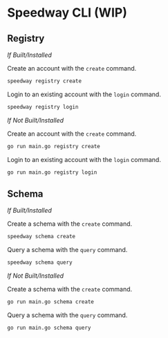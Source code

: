 # Speedway CLI (WIP)

## Registry

_If Built/Installed_

Create an account with the `create` command.

```bash
speedway registry create
```

Login to an existing account with the `login` command.

```bash
speedway registry login
```

_If Not Built/Installed_

Create an account with the `create` command.

```bash
go run main.go registry create
```

Login to an existing account with the `login` command.

```bash
go run main.go registry login
```

## Schema

_If Built/Installed_

Create a schema with the `create` command.

```bash
speedway schema create
```

Query a schema with the `query` command.

```bash
speedway schema query
```

_If Not Built/Installed_

Create a schema with the `create` command.

```bash
go run main.go schema create
```

Query a schema with the `query` command.

```
go run main.go schema query
```
